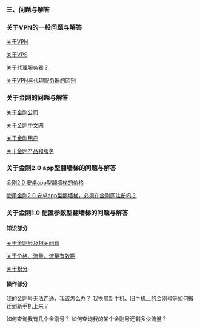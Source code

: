### 三、问题与解答
### 关于VPN的一般问题与解答

[关于VPN](https://a2zitpro.github.io/web/aboutvpn)

[关于VPS]()

[关于代理服务器？](https://a2zitpro.github.io/web/关于代理服务器)

[关于VPN与代理服务器的区别]( )

### 关于金刚的问题与解答

[关于金刚公司](https://a2zitpro.github.io/web/金刚公司)

[关于金刚中文网](https://a2zitpro.github.io/web/金刚中文网)

[关于金刚用户](https://a2zitpro.github.io/web/关于金刚用户)

[关于金刚产品和服务](https://a2zitpro.github.io/web/金刚产品和服务)

### 关于金刚2.0 app型翻墙梯的问题与解答

[金刚2.0 安卓app型翻墙梯的价格](https://a2zitpro.github.io/web/金刚2.0安卓app型翻墙梯的价格)

[使用金刚2.0 安卓app型翻墙梯，必须在金刚网注册吗？](https://a2zitpro.github.io/web/使用金刚2.0安卓app型翻墙梯不必在金刚网注册)

### 关于金刚1.0 配置参数型翻墙梯的问题与解答

#### 知识部分

[关于金刚号及相关问题](https://a2zitpro.github.io/web/金刚号及相关问题)

[关于价格、流量、流量有效期](https://a2zitpro.github.io/web/price_of_L2TP)

[关于积分](https://a2zitpro.github.io/web/积分)


#### 操作部分

我的金刚号无法连通，我该怎么办？
我换用新手机，旧手机上的金刚号等如何搬迁到新手机上来？

如何查询我有几个金刚号？
如何查询我的某个金刚号还剩多少流量？


